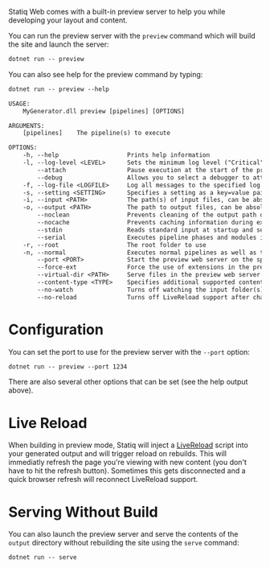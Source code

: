 Statiq Web comes with a built-in preview server to help you while developing your layout and content.

You can run the preview server with the `preview` command which will build the site and launch the server:

```txt
dotnet run -- preview
```

You can also see help for the preview command by typing:

```txt
dotnet run -- preview --help
```

```txt
USAGE:
    MyGenerator.dll preview [pipelines] [OPTIONS]

ARGUMENTS:
    [pipelines]    The pipeline(s) to execute

OPTIONS:
    -h, --help                   Prints help information
    -l, --log-level <LEVEL>      Sets the minimum log level ("Critical", "Error", "Warning", "Information", "Debug", "Trace", "None")
        --attach                 Pause execution at the start of the program until a debugger is attached
        --debug                  Allows you to select a debugger to attach
    -f, --log-file <LOGFILE>     Log all messages to the specified log file
    -s, --setting <SETTING>      Specifies a setting as a key=value pair (the value can be omited)
    -i, --input <PATH>           The path(s) of input files, can be absolute or relative to the current folder
    -o, --output <PATH>          The path to output files, can be absolute or relative to the current folder
        --noclean                Prevents cleaning of the output path on each execution
        --nocache                Prevents caching information during execution (less memory usage but slower execution)
        --stdin                  Reads standard input at startup and sets ApplicationInput in the execution context
        --serial                 Executes pipeline phases and modules in serial
    -r, --root                   The root folder to use
    -n, --normal                 Executes normal pipelines as well as those specified
        --port <PORT>            Start the preview web server on the specified port (default is 5080)
        --force-ext              Force the use of extensions in the preview web server (by default, extensionless URLs may be used)
        --virtual-dir <PATH>     Serve files in the preview web server under the specified virtual directory
        --content-type <TYPE>    Specifies additional supported content types for the preview server as extension=contenttype
        --no-watch               Turns off watching the input folder(s) for changes and rebuilding
        --no-reload              Turns off LiveReload support after changes
```

# Configuration

You can set the port to use for the preview server with the `--port` option:

```txt
dotnet run -- preview --port 1234
```

There are also several other options that can be set (see the help output above).

# Live Reload

When building in preview mode, Statiq will inject a [LiveReload](http://livereload.com) script into your generated output and will trigger reload
on rebuilds. This will immediatly refresh the page you're viewing with new content (you don't have to hit the refresh button).
Sometimes this gets disconnected and a quick browser refresh will reconnect LiveReload support.

# Serving Without Build

You can also launch the preview server and serve the contents of the `output` directory without rebuilding the site
using the `serve` command:

```txt
dotnet run -- serve
```
